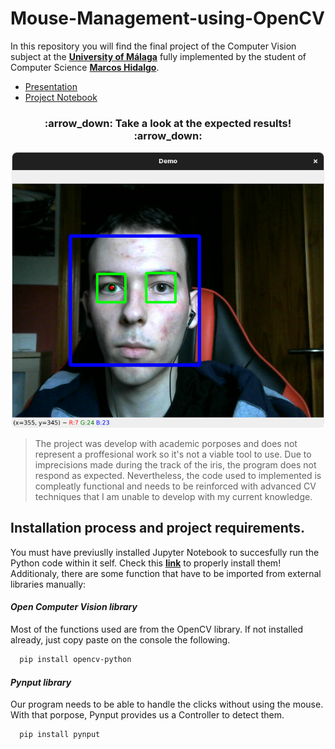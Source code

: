 # Mouse-Management-using-OpenCV
In this repository you will find the final project of the Computer Vision subject at the **[University of Málaga](https://www.uma.es/#gsc.tab=0)** fully implemented by the student of Computer Science **[Marcos Hidalgo](https://github.com/MarkosHB)**. 
- [Presentation](./Presentacion.pdf)
- [Project Notebook](./ProyectoFinal.ipynb)

<h3 align="center">
 :arrow_down: Take a look at the expected results! :arrow_down:
</h3>

<p align="center">
  <img src="./images/demo.png" width="500">
</p>

> The project was develop with academic porposes and does not represent a proffesional work so it's not a viable tool to use. Due to imprecisions made during the track of the iris, the program does not respond as expected. Nevertheless, the code used to implemented is compleatly functional and needs to be reinforced with advanced CV techniques that I am unable to develop with my current knowledge.

## Installation process and project requirements.
You must have previuslly installed Jupyter Notebook to succesfully run the Python code within it self. Check this **[link](https://docs.jupyter.org/en/latest/install/notebook-classic.html)** to properly install them!  
Additionaly, there are some function that have to be imported from external libraries manually:

#### _Open Computer Vision library_
Most of the functions used are from the OpenCV library. If not installed already, just copy paste on the console the following.
```bash
  pip install opencv-python
```

#### _Pynput library_
Our program needs to be able to handle the clicks without using the mouse. With that porpose, Pynput provides us a Controller to detect them.
```bash
  pip install pynput
```


